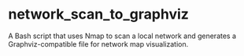 # network_scan_to_graphviz
A Bash script that uses Nmap to scan a local network and generates a Graphviz-compatible file for network map visualization.
